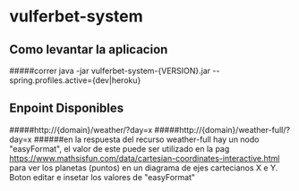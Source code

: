 # vulferbet-system
## Como levantar la aplicacion
#####correr java -jar vulferbet-system-{VERSION}.jar --spring.profiles.active={dev|heroku}
 
## Enpoint Disponibles
#####http://{domain}/weather/?day=x
#####http://{domain}/weather-full/?day=x
######en la respuesta del recurso weather-full hay un nodo "easyFormat", el valor de este puede ser utilizado en la pag https://www.mathsisfun.com/data/cartesian-coordinates-interactive.html para ver los planetas (puntos) en un diagrama de ejes cartecianos X e Y. Boton editar e insetar los valores de "easyFormat"  
